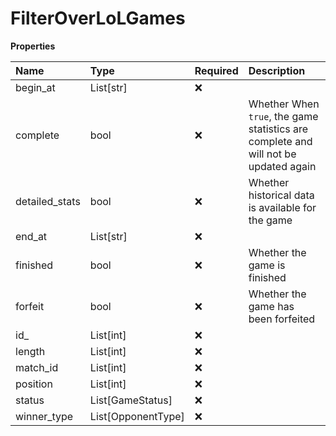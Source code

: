 # FilterOverLoLGames

**Properties**

| Name           | Type               | Required | Description                                                                         |
| :------------- | :----------------- | :------- | :---------------------------------------------------------------------------------- |
| begin_at       | List[str]          | ❌       |                                                                                     |
| complete       | bool               | ❌       | Whether When `true`, the game statistics are complete and will not be updated again |
| detailed_stats | bool               | ❌       | Whether historical data is available for the game                                   |
| end_at         | List[str]          | ❌       |                                                                                     |
| finished       | bool               | ❌       | Whether the game is finished                                                        |
| forfeit        | bool               | ❌       | Whether the game has been forfeited                                                 |
| id\_           | List[int]          | ❌       |                                                                                     |
| length         | List[int]          | ❌       |                                                                                     |
| match_id       | List[int]          | ❌       |                                                                                     |
| position       | List[int]          | ❌       |                                                                                     |
| status         | List[GameStatus]   | ❌       |                                                                                     |
| winner_type    | List[OpponentType] | ❌       |                                                                                     |

<!-- This file was generated by liblab | https://liblab.com/ -->
